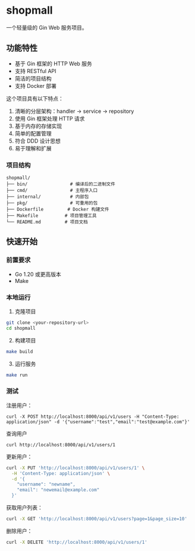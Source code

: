 # shopmall

一个轻量级的 Gin Web 服务项目。

## 功能特性

- 基于 Gin 框架的 HTTP Web 服务
- 支持 RESTful API
- 简洁的项目结构
- 支持 Docker 部署

这个项目具有以下特点：

1. 清晰的分层架构：handler -> service -> repository
2. 使用 Gin 框架处理 HTTP 请求
3. 基于内存的存储实现
4. 简单的配置管理
5. 符合 DDD 设计思想
6. 易于理解和扩展

 ### 项目结构
 ```
 shopmall/
├── bin/                # 编译后的二进制文件
├── cmd/                # 主程序入口
├── internal/           # 内部包
├── pkg/                # 可重用的包
├── Dockerfile         # Docker 构建文件
├── Makefile          # 项目管理工具
└── README.md         # 项目文档
 ```

## 快速开始

### 前置要求

- Go 1.20 或更高版本
- Make

### 本地运行

1. 克隆项目
```bash
git clone <your-repository-url>
cd shopmall
```
2. 构建项目
```bash
make build
 ```

3. 运行服务
```bash
make run
 ```

 ### 测试
 注册用户：
 ```
 curl -X POST http://localhost:8000/api/v1/users -H "Content-Type: application/json" -d '{"username":"test","email":"test@example.com"}'

```
查询用户
 ```
 curl http://localhost:8000/api/v1/users/1
 ```
 更新用户：

```bash
curl -X PUT 'http://localhost:8000/api/v1/users/1' \
  -H 'Content-Type: application/json' \
  -d '{
    "username": "newname",
    "email": "newemail@example.com"
  }'
```
获取用户列表：

```bash
curl -X GET 'http://localhost:8000/api/v1/users?page=1&page_size=10'
```

删除用户：
```bash
curl -X DELETE 'http://localhost:8000/api/v1/users/1'
```
